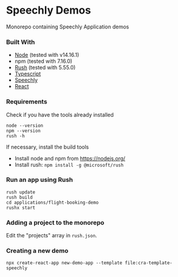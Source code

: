 # Speechly Demos
Monorepo containing Speechly Application demos

### Built With
* [Node](https://nodejs.org/) (tested with v14.16.1)
* npm (tested with 7.16.0)
* [Rush](https://rushjs.io/) (tested with 5.55.0)
* [Typescript](https://www.typescriptlang.org/)
* [Speechly](https://github.com/speechly/react-client)
* [React](https://reactjs.org/)

### Requirements

Check if you have the tools already installed

```
node --version
npm --version
rush -h
```

If necessary, install the build tools

- Install node and npm from https://nodejs.org/
- Install rush: `npm install -g @microsoft/rush`

### Run an app using Rush

```
rush update
rush build
cd applications/flight-booking-demo
rushx start
```

### Adding a project to the monorepo

Edit the "projects" array in `rush.json`.


### Creating a new demo

```
npx create-react-app new-demo-app --template file:cra-template-speechly
```
